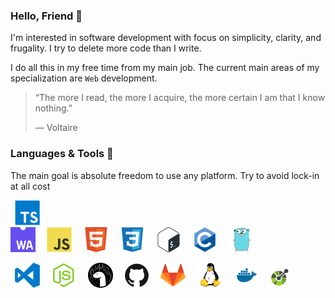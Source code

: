 ### Hello, Friend 👋

I'm interested in software development with focus on simplicity, clarity, and
frugality. I try to delete more code than I write.

I do all this in my free time from my main job. The current main areas of my
specialization are `Web` development.

> “The more I read, the more I acquire, the more certain I am that I know
> nothing.”
>
> ― Voltaire

### Languages & Tools 🔨

The main goal is absolute freedom to use any platform. Try to avoid lock-in at
all cost

<code> ![alt](icons/typescript.svg) </code>
<code> ![alt](icons/webassembly.svg) </code>
<code> ![alt](icons/javascript.svg) </code>
<code> ![alt](icons/html.svg) </code>
<code> ![alt](icons/css.svg) </code>
<code> ![alt](icons/bash.svg) </code>
<code> ![alt](icons/c.svg) </code>
<code> ![alt](icons/go.svg) </code>

<code> ![alt](icons/vscode.svg) </code>
<code> ![alt](icons/nodejs.svg) </code>
<code> ![alt](icons/deno.svg) </code>
<code> ![alt](icons/github.svg) </code>
<code> ![alt](icons/gitlab.svg) </code>
<code> ![alt](icons/linux.svg) </code>
<code> ![alt](icons/docker.svg) </code>
<code> ![alt](icons/openapi.svg) </code>
